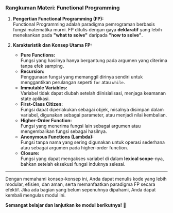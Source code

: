 ### **Rangkuman Materi: Functional Programming**

1. **Pengertian Functional Programming (FP):**  
   Functional Programming adalah paradigma pemrograman berbasis fungsi matematika murni. FP ditulis dengan gaya **deklaratif** yang lebih menekankan pada **"what to solve"** daripada **"how to solve"**.

2. **Karakteristik dan Konsep Utama FP:**
   - **Pure Functions:**  
     Fungsi yang hasilnya hanya bergantung pada argumen yang diterima tanpa efek samping.
   - **Recursion:**  
     Penggunaan fungsi yang memanggil dirinya sendiri untuk menggantikan perulangan seperti `for` atau `while`.
   - **Immutable Variables:**  
     Variabel tidak dapat diubah setelah diinisialisasi, menjaga keamanan state aplikasi.
   - **First-Class Citizen:**  
     Fungsi dapat diperlakukan sebagai objek, misalnya disimpan dalam variabel, digunakan sebagai parameter, atau menjadi nilai kembalian.
   - **Higher-Order Function:**  
     Fungsi yang menerima fungsi lain sebagai argumen atau mengembalikan fungsi sebagai hasilnya.
   - **Anonymous Functions (Lambda):**  
     Fungsi tanpa nama yang sering digunakan untuk operasi sederhana atau sebagai argumen pada higher-order function.
   - **Closure:**  
     Fungsi yang dapat mengakses variabel di dalam **lexical scope**-nya, bahkan setelah eksekusi fungsi induknya selesai.

---

Dengan memahami konsep-konsep ini, Anda dapat menulis kode yang lebih modular, efisien, dan aman, serta memanfaatkan paradigma FP secara efektif. Jika ada bagian yang belum sepenuhnya dipahami, Anda dapat kembali mengulas modul ini.  

**Semangat belajar dan lanjutkan ke modul berikutnya!** 🚀